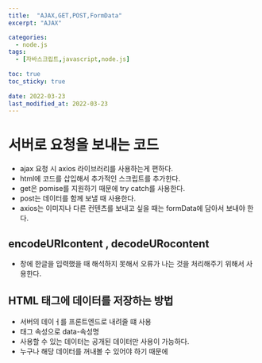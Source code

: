 ```yaml
---
title:  "AJAX,GET,POST,FormData"
excerpt: "AJAX"

categories:
  - node.js
tags:
  - [자바스크립트,javascript,node.js]
  
toc: true
toc_sticky: true
 
date: 2022-03-23
last_modified_at: 2022-03-23
---
```


# 서버로 요청을 보내는 코드 
- ajax 요청 시 axios 라이브러리를 사용하는게 편하다. 
- html에 코드를 삽입해서 추가적인 스크립트를 추가한다. 
- get은 pomise를 지원하기 때문에 try catch를 사용한다. 
- post는 데이터를 함께 보낼 때 사용한다. 
- axios는 이미지나 다른 컨텐츠를 보내고 싶을 때는 formData에 담아서 보내야 한다. 

## encodeURIcontent , decodeURocontent
- 창에 한글을 입력했을 때 해석하지 못해서 오류가 나는 것을 처리해주기 위해서 사용한다. 

## HTML 태그에 데이터를 저장하는 방법 
- 서버의 데이ㅓ를 프론트엔드로 내려줄 떄 사용 
- 태그 속성으로 data-속성명
- 사용할 수 있는 데이터는 공개된 데이터만 사용이 가능하다. 
- 누구나 해당 데이터를 꺼내볼 수 있어야 하기 때문에 